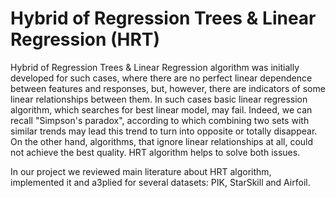 # Hybrid of Regression Trees & Linear Regression (HRT)

Hybrid of Regression Trees & Linear Regression algorithm was initially developed for such
cases, where there are no perfect linear dependence between features and responses, but, however, there are indicators of some linear relationships between them. In such cases basic linear
regression algorithm, which searches for best linear model, may fail. Indeed, we can recall
"Simpson's paradox", according to which combining two sets with similar trends may lead this
trend to turn into opposite or totally disappear. On the other hand, algorithms, that ignore
linear relationships at all, could not achieve the best quality. HRT algorithm helps to solve
both issues.

In our project we reviewed main literature about HRT algorithm, implemented it and aЗplied for several datasets: PIK, StarSkill and Airfoil.
